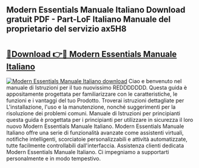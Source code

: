 ## Modern Essentials Manuale Italiano Download gratuit PDF - Part-LoF Italiano Manuale del proprietario del servizio ax5H8

# <h2><a href="http://dfcld7f.blite.top/?on=Modern+Essentials+Manuale+Italiano">🔗Download 👉🔴 Modern Essentials Manuale Italiano</a></h2>

[![Modern Essentials Manuale Italiano download](https://i.imgur.com/lujVjoI.png)](http://dfcld7f.blite.top/?on=Modern+Essentials+Manuale+Italiano)
Ciao e benvenuto nel manuale di Istruzioni per il tuo nuovissimo REDDDDDDD. Questa guida è appositamente progettata per familiarizzare con le caratteristiche, le funzioni e i vantaggi del tuo Prodotto. Troverai istruzioni dettagliate per L'installazione, l'uso e la manutenzione, nonché suggerimenti per la risoluzione dei problemi comuni. Manuale di Istruzioni per principianti questa guida è progettata per i principianti per utilizzare in sicurezza il loro nuovo Modern Essentials Manuale Italiano. Modern Essentials Manuale Italiano offre una serie di funzionalità avanzate come assistenti virtuali, notifiche intelligenti, scorciatoie personalizzabili e attività automatizzate, tutte facilmente controllabili dall'interfaccia. Assistenza clienti dedicata Modern Essentials Manuale Italiano. Ci impegniamo a supportarti personalmente e in modo tempestivo.

